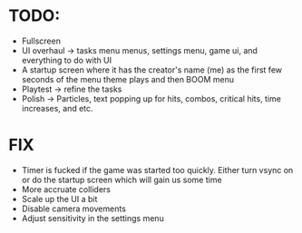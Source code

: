 # TODO:
- Fullscreen
- UI overhaul -> tasks menu menus, settings menu, game ui, and everything to do with UI
- A startup screen where it has the creator's name (me) as the first few seconds of the menu theme plays and then BOOM menu 
- Playtest -> refine the tasks
- Polish -> Particles, text popping up for hits, combos, critical hits, time increases, and etc.

# FIX 
- Timer is fucked if the game was started too quickly. Either turn vsync on or do the startup screen which will gain us some time
- More accruate colliders
- Scale up the UI a bit
- Disable camera movements 
- Adjust sensitivity in the settings menu
